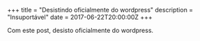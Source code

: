 +++
title = "Desistindo oficialmente do wordpress"
description = "Insuportável"
date = 2017-06-22T20:00:00Z
+++


Com este post, desisto oficialmente do wordpress.
